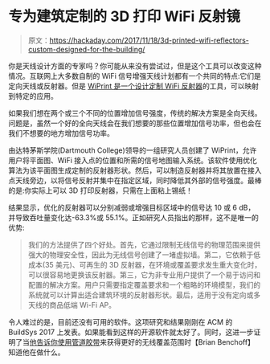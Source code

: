 # 专为建筑定制的 3D 打印 WiFi 反射镜

> 原文：<https://hackaday.com/2017/11/18/3d-printed-wifi-reflectors-custom-designed-for-the-building/>

你是天线设计方面的专家吗？你可能从来没有尝试过，但是这个工具可以改变这种情况。互联网上大多数自制的 WiFi 信号增强天线计划都有一个共同的特点:它们是定向天线或反射器。但是 [WiPrint 是一个设计定制 WiFi 反射器](http://dartnets.cs.dartmouth.edu/wiprint)的工具，可以映射到特定的应用。

如果我们想在两个或三个不同的位置增加信号强度，传统的解决方案是全向天线。问题是，虽然一个好的全向天线会在我们想要的那些位置增加信号功率，但也会在我们不想要的地方增加信号功率。

由达特茅斯学院(Dartmouth College)领导的一组研究人员创建了 WiPrint，允许用户将平面图、WiFi 接入点的位置和所需的信号地图输入系统。该软件使用优化算法为该平面图生成定制的反射器形状。然后，可以制造反射器并将其放置在接入点天线旁边，以将信号反射并集中在指定区域，同时降低其外部的信号强度。最棒的是:你实际上可以 3D 打印反射器，只需在上面粘上锡纸！

结果显示，优化的反射器可以分别减弱或增强目标区域中的信号达 10 或 6 dB，并导致吞吐量变化达-63.3%或 55.1%。正如研究人员指出的那样，这不是唯一的优势:

> 我们的方法提供了四个好处。首先，它通过限制无线信号的物理范围来提供强大的物理安全性，因此为无线信号创建了一堵虚拟墙。第二，它依赖于低成本(35 美元)、可再生的 3D 反射器，在环境或覆盖要求发生重大变化时，可以很容易地更换该反射器。第三，它为非专业用户提供了一个易于访问和配置的解决方案。用户只需要指定覆盖要求和一个粗略的环境模型，我们的系统就可以计算出适合建筑环境的反射器形状。最后，适用于没有定向或多天线的商品低端 Wi-Fi AP。

令人难过的是，目前还没有可用的软件。这项研究和结果刚刚在 ACM 的 BuildSys 2017 上发表。如果能看到这样的开源软件就太好了。同时，这进一步证明了当[他告诉你使用管道胶带](https://hackaday.com/2017/01/30/increase-the-range-of-an-esp8266-with-duct-tape/)来获得更好的无线覆盖范围时【Brian Benchoff】知道他在做什么。
